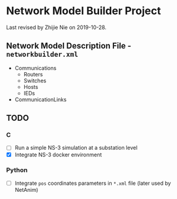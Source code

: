 # Network Model Builder Project

Last revised by Zhijie Nie on 2019-10-28.

## Network Model Description File - `networkbuilder.xml` 

- Communications
	- Routers
	- Switches
	- Hosts
	- IEDs
- CommunicationLinks


## TODO


### C

- [ ] Run a simple NS-3 simulation at a substation level
- [x] Integrate NS-3 docker environment

### Python

- [ ] Integrate `pos` coordinates parameters in `*.xml` file (later used by NetAnim)
